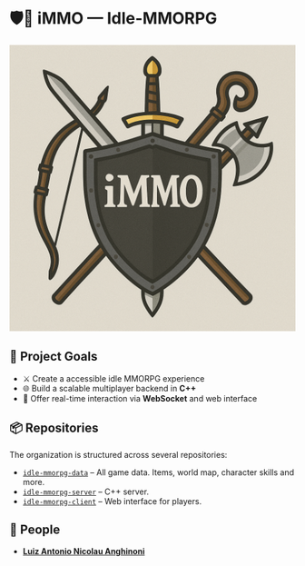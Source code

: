 # 🛡️🧙 iMMO — Idle-MMORPG

<p align="center">
  <img src="icon.512.png" alt="iMMO Logo"/>
</p>

## 🎯 Project Goals

- ⚔️ Create a accessible idle MMORPG experience  
- 🌐 Build a scalable multiplayer backend in **C++**  
- 💬 Offer real-time interaction via **WebSocket** and web interface  

## 📦 Repositories

The organization is structured across several repositories:
- [`idle-mmorpg-data`](https://github.com/luizantoniona/idle-mmorpg/tree/main/idle-mmorpg-data) – All game data. Items, world map, character skills and more.
- [`idle-mmorpg-server`](https://github.com/luizantoniona/idle-mmorpg/tree/main/idle-mmorpg-server) – C++ server.
- [`idle-mmorpg-client`](https://github.com/luizantoniona/idle-mmorpg/tree/main/idle-mmorpg-client) – Web interface for players.

## 👥 People

- **[Luiz Antonio Nicolau Anghinoni](https://github.com/luizanghinoni)**
